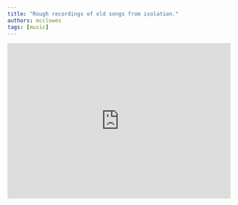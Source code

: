 ```yaml
---
title: "Rough recordings of old songs from isolation."
authors: mcclowes
tags: [music]
---
```


<iframe style={{borderRadius: '12px'}} src="https://open.spotify.com/embed/album/2yrjkkxhbmRwklOrIzLyZN?utm_source=generator" width="100%" height="352" frameBorder="0" allowfullscreen="" allow="autoplay; clipboard-write; encrypted-media; fullscreen; picture-in-picture" loading="lazy"></iframe>

<!--truncate-->